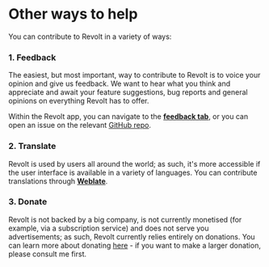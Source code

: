 # Other ways to help

You can contribute to Revolt in a variety of ways:

### 1. Feedback

The easiest, but most important, way to contribute to Revolt is to voice your opinion and give us feedback.
We want to hear what you think and appreciate and await your feature suggestions, bug reports and general opinions on everything Revolt has to offer.

Within the Revolt app, you can navigate to the [**feedback tab**](https://app.revolt.chat/settings/feedback), or you can open an issue on the relevant [GitHub repo](https://github.com/revoltchat).

### 2. Translate

Revolt is used by users all around the world; as such, it's more accessible if the user interface is available in a variety of languages.
You can contribute translations through [**Weblate**](https://weblate.insrt.uk/engage/revolt/).

### 3. Donate

Revolt is not backed by a big company, is not currently monetised (for example, via a subscription service) and does not serve you advertisements; as such, Revolt currently relies entirely on donations.
You can learn more about donating [here](https://wiki.revolt.chat/notes/project/financial-support/) - if you want to make a larger donation, please consult me first.
